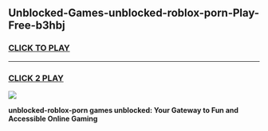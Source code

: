 
## Unblocked-Games-unblocked-roblox-porn-Play-Free-b3hbj
<h3>
<a href="https://premium76.site?title=unblocked-roblox-porn&ref=23A">CLICK TO PLAY</a></h3>
<hr>

<h3>
<a href="https://premium76.site?title=unblocked-roblox-porn&ref=23A">CLICK 2 PLAY</a>
  
</h3>

<a href="https://premium76.site?title=unblocked-roblox-porn&ref=23A"><img src="https://clearcache.store/games.png"></a>


**unblocked-roblox-porn games unblocked: Your Gateway to Fun and Accessible Online Gaming**
